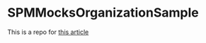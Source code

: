 # SPMMocksOrganizationSample

This is a repo for [this article](https://medium.com/@petrachkovsergey/how-to-organize-mock-files-with-spm-6213f55f4da9)
